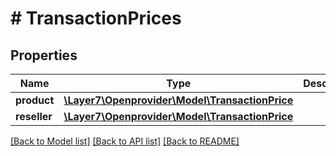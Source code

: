 # # TransactionPrices

## Properties

Name | Type | Description | Notes
------------ | ------------- | ------------- | -------------
**product** | [**\Layer7\Openprovider\Model\TransactionPrice**](TransactionPrice.md) |  | [optional]
**reseller** | [**\Layer7\Openprovider\Model\TransactionPrice**](TransactionPrice.md) |  | [optional]

[[Back to Model list]](../../README.md#models) [[Back to API list]](../../README.md#endpoints) [[Back to README]](../../README.md)
